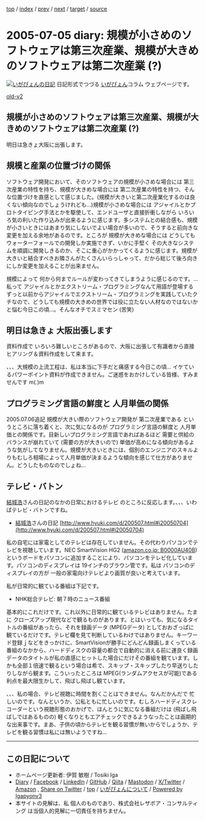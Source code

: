 [top](../index.html) 
 / [index](index.html) 
 / [prev](ig050704.html) 
 / [next](ig050706.html) 
 / [target](https://www.igapyon.jp/igapyon/diary/2005/ig050705.html) 
 / [source](https://github.com/igapyon/diary/blob/master/2005/ig050705.src.md) 

2005-07-05 diary: 規模が小さめのソフトウェアは第三次産業、規模が大きめのソフトウェアは第二次産業 (?)
=====================================================================================================
[![いがぴょんの日記](https://www.igapyon.jp/igapyon/diary/images/iga202308_64.jpg "いがぴょん")](https://www.igapyon.jp/igapyon/diary/memo/memoigapyon.html) 日記形式でつづる [いがぴょん](https://www.igapyon.jp/igapyon/diary/memo/memoigapyon.html)コラム ウェブページです。

[old-v2](ig050705-orig.html)

## 規模が小さめのソフトウェアは第三次産業、規模が大きめのソフトウェアは第二次産業 (?)

明日は急きょ大阪に出張します。


## 規模と産業の位置づけの関係

ソフトウェア開発において、そのソフトウェアの規模が小さめな場合には 第三次産業の特性を持ち、規模が大きめな場合には 第二次産業の特性を持つ、そんな位置づけを直感として感じました。(規模が大きいと第二次産業化するのは良くない傾向なのでしょうけれども…)規模が小さめな場合には アジャイルとかプロトタイピング手法とかを駆使して、エンドユーザと直接折衝しながら いろいろ気の利いた作り込みが出来るように感じます。多システムとの結合感も、規模が小さいときにはあまり気にしないでよい場合が多いので、そうすると前向きな変更を加える余地があるのです。ところが 規模が大きめな場合には どうしてもウォーターフォールでの開発しか実施できず、いかに手堅く その大きなシステムを順調に開発しきるのか、そこに重心がかかってくるように感じます。規模が大きいと結合すべきお隣さんがたくさんいらっしゃって、だから総じて後ろ向きにしか変更を加えることが出来ません。

規模によって 何から何までルールが変わってきてしまうように感じるのです。…私って アジャイルとかエクストリーム・プログラミングなんて用語が登場するずっと以前からアジャイルでエクストリーム・プログラミングを実践していたクチなので、どうしても規模の大きめの世界では役に立たない人材なのではないかと悩む今日この頃…。そんなオチでスミマセン
(苦笑)

## 明日は急きょ 大阪出張します

資料作成で いろいろ難しいところがあるので、大阪に出張して有識者から直接ヒアリング＆資料作成をして来ます。

、、、大規模の上流工程は、私は本当に下手だと痛感する今日この頃… イケているパワーポイント資料が作成できません。ご迷惑をおかけしている皆様、すみませんです
m(_._)m

## プログラミング言語の鮮度と 人月単価の関係

2005.07.06追記 規模が大きい際のソフトウェア開発が 第二次産業である というところに落ち着くと、次に気になるのが プログラミング言語の鮮度と 人月単価との関係です。目新しいプログラミング言語であればあるほど 需要と供給のバランスが崩れていて (需要の方が大きいので) 単価が高めになる傾向があるような気がしてなりません。規模が大きいときには、個別のエンジニアのスキルよりもむしろ相場によって人月単価が決まるような傾向を感じて仕方がありません。どうしたものなのでしょね…

## テレビ・バトン

[結城浩](http://www.hyuki.com/)さんの日記のなかの日常におけるテレビ のところに反応します。、、、いわばテレビ・バトンですね。

* [結城浩](http://www.hyuki.com/)さんの日記
  [http://www.hyuki.com/d/200507.html#i20050704](http://www.hyuki.com/d/200507.html#i20050704)

私の自宅には家電としてのテレビは存在していません。その代わりパソコンでテレビを視聴しています。NEC SmartVision HG2 ([amazon.co.jp: B0000AU40B](http://www.amazon.co.jp/exec/obidos/ASIN/B0000AU40B/igapyondiary-22))というボードをパソコンに追加することにより、パソコンをテレビ化しています。パソコンのディスプレイは
19インチのブラウン管です。私は パソコンのディスプレイの方が 一般の家電向けテレビより画質が良いと考えています。

私が日常的に観ている番組は下記です。

* NHK総合テレビ: 朝７時のニュース番組

基本的にこれだけです。これ以外に日常的に観ているテレビはありません。たまに クローズアップ現代などで観るものがあります。とはいっても、気になるタイトルの番組があったら、それを録画データ
(MPEGデータ) としておおざっぱに観ているだけです。テレビ欄を見て判断しているわけではありません。キーワード登録ｊなどをきっかけに、SmartVisionが勝手にどんどん録画しまくっている番組のなかから、ハードディスクの容量の都合で自動的に消える前に運良く録画データのタイトルが私の直感にヒットした場合にだけその番組を観ています。しかも全部１倍速で観るという場合は希で、スキップ・スキップしたり早送りしたりしながら観ます。こういったところは MPEG(ランダムアクセスが可能)である利点を最大限生かして、飛ばし飛ばし観ています。

、、、私の場合、テレビ視聴に時間を割くことはできません。なんだかんだで 忙しいのです。なんというか、公私ともに忙しいのです。むしろハードディスクレコーダーという視聴形態のおかげで、ほんとうに気になる番組だけは
(飛ばし飛ばしではあるものの) 軽くなりともエアチェックできるようなったことは画期的な出来事です。まあ、子供の頃からテレビを観る習慣が無いからでしょうか、テレビを観る習慣は私には無いようですね…


----------------------------------------------------------------------------------------------------

## この日記について

* ホームページ更新者: 伊賀 敏樹 / Tosiki Iga
* [Diary](https://www.igapyon.jp/igapyon/diary/) / [Facebook](https://www.facebook.com/igapyon) / [LinkedIn](https://www.linkedin.com/in/toshikiiga) / [GitHub](https://github.com/igapyon) / [Qiita](https://qiita.com/igapyon) / [Mastodon](https://social.vivaldi.net/@igapyon) / [X/Twitter](https://twitter.com/ToshikiIga) / [Amazon](https://www.amazon.co.jp/%E4%BC%8A%E8%B3%80-%E6%95%8F%E6%A8%B9/e/B004LTQWCQ) ,
[Share on Twitter](https://twitter.com/intent/tweet?hashtags=igapyon%2Cdiary%2C%E3%81%84%E3%81%8C%E3%81%B4%E3%82%87%E3%82%93&text=%E8%A6%8F%E6%A8%A1%E3%81%8C%E5%B0%8F%E3%81%95%E3%82%81%E3%81%AE%E3%82%BD%E3%83%95%E3%83%88%E3%82%A6%E3%82%A7%E3%82%A2%E3%81%AF%E7%AC%AC%E4%B8%89%E6%AC%A1%E7%94%A3%E6%A5%AD%E3%80%81%E8%A6%8F%E6%A8%A1%E3%81%8C%E5%A4%A7%E3%81%8D%E3%82%81%E3%81%AE%E3%82%BD%E3%83%95%E3%83%88%E3%82%A6%E3%82%A7%E3%82%A2%E3%81%AF%E7%AC%AC%E4%BA%8C%E6%AC%A1%E7%94%A3%E6%A5%AD+%28%3F%29&url=https%3A%2F%2Fwww.igapyon.jp%2Figapyon%2Fdiary%2F2005%2Fig050705.html) / [top](../index.html) / [いがぴょんについて](https://www.igapyon.jp/igapyon/diary/memo/memoigapyon.html) / [Powered by Igapyonv3](https://github.com/igapyon/igapyonv3)
* 本サイトの見解は、私 個人のものであり、株式会社レザボア・コンサルティング は当個人的見解に一切責任を持ちません。 
